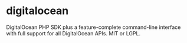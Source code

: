 # digitalocean
DigitalOcean PHP SDK plus a feature-complete command-line interface with full support for all DigitalOcean APIs.  MIT or LGPL.

